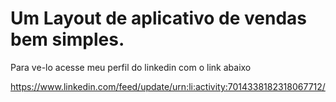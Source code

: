 # Um Layout de aplicativo de vendas bem simples.
Para ve-lo acesse meu perfil do linkedin com o link abaixo<p>
https://www.linkedin.com/feed/update/urn:li:activity:7014338182318067712/
</p>
